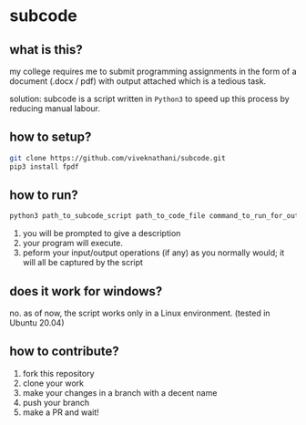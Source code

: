# subcode

## what is this?
my college requires me to submit programming assignments in the form of a document (.docx / pdf) with output attached which is a tedious task. 
 
solution: subcode is a script written in `Python3` to speed up this process by reducing manual labour.

## how to setup? 
 
```bash
git clone https://github.com/viveknathani/subcode.git 
pip3 install fpdf
```

## how to run?
```bash
python3 path_to_subcode_script path_to_code_file command_to_run_for_output name_of_generated_pdf
```

1. you will be prompted to give a description 
2. your program will execute. 
3. peform your input/output operations (if any) as you normally would; it will all be captured by the script 

## does it work for windows?
no.
as of now, the script works only in a Linux environment. (tested in Ubuntu 20.04)

## how to contribute?
1. fork this repository 
2. clone your work 
3. make your changes in a branch with a decent name 
4. push your branch  
5. make a PR and wait! 